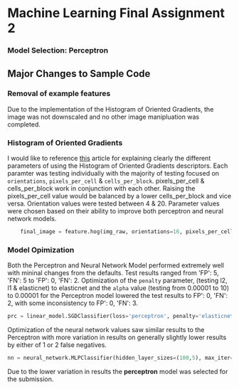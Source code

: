 # Machine Learning Final Assignment 2 

### Model Selection: Perceptron

## Major Changes to Sample Code

### Removal of example features
Due to the implementation of the Histogram of Oriented Gradients, the image was not downscaled and no other image manipluation was completed. 

### Histogram of Oriented Gradients
I would like to reference [this](https://gurus.pyimagesearch.com/lesson-sample-histogram-of-oriented-gradients-and-car-logo-recognition/) article for explaining clearly the different parameters of using the Histogram of Oriented Gradients descriptors.
Each paramter was testing individually with the majority of testing focused on ```orientations```, ```pixels_per_cell``` & ```cells_per_block```.
pixels_per_cell & cells_per_block work in conjunction with each other. Raising the pixels_per_cell value would be balanced by a lower cells_per_block and vice versa.
Orientation values were tested between 4 & 20. Parameter values were chosen based on their ability to improve both perceptron and neural network models.

```python
    final_image = feature.hog(img_raw, orientations=16, pixels_per_cell=(6, 7), cells_per_block=(4, 4), block_norm='L2-Hys', visualize=False, transform_sqrt=False, feature_vector=True, multichannel=False)
```

### Model Opimization
Both the Perceptron and Neural Network Model performed extremely well with mininal changes from the defaults. Test results ranged from 'FP': 5, 'FN': 5 to 'FP': 0, 'FN': 2. 
Optimization of the ```penalty``` parameter, (testing l2, l1 & elasticnet) to elasticnet and the ```alpha``` value (testing from 0.00001 to 10) to 0.00001 for the Perceptron model lowered the test results to FP': 0, 'FN': 2, with some inconsistency to FP': 0, 'FN': 3.
```python
prc = linear_model.SGDClassifier(loss='perceptron', penalty='elasticnet', alpha=0.00001)
```
Optimization of the neural network values saw similar results to the Perceptron with more variation in results on generally slightly lower results by either of 1 or 2 false negatives. 
```python
nn = neural_network.MLPClassifier(hidden_layer_sizes=(100,5), max_iter=1000)
```
Due to the lower variation in results the **perceptron** model was selected for the submission.


